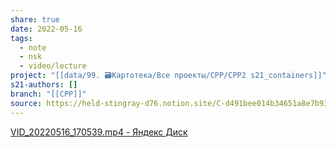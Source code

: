 ```yaml
---
share: true
date: 2022-05-16
tags:
  - note
  - nsk
  - video/lecture
project: "[[data/99. 🗃️Картотека/Все проекты/CPP/CPP2 s21_containers]]"
s21-authors: []
branch: "[[CPP]]"
source: https://held-stingray-d76.notion.site/C-d491bee014b34651a8e7b93f6be2631c
---
```


[VID_20220516_170539.mp4 - Яндекс Диск](https://disk.yandex.ru/i/TH6QhmC-Sukp7w)

